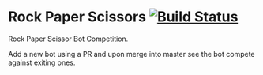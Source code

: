 # Rock Paper Scissors [![Build Status](https://travis-ci.org/commoncode/rps.svg?branch=master)](https://travis-ci.org/commoncode/rps)


Rock Paper Scissor Bot Competition.

Add a new bot using a PR and upon merge into master see the bot compete against exiting ones.

